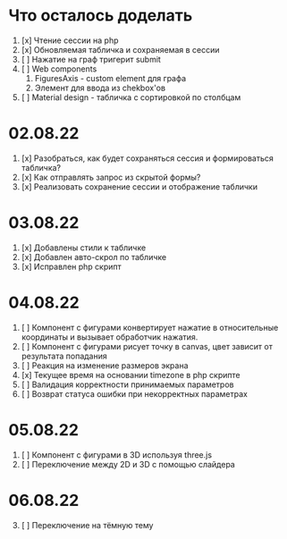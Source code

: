 # Что осталось доделать
1. [x] Чтение сессии на php
2. [x] Обновляемая табличка и сохраняемая в сессии
3. [ ] Нажатие на граф тригерит submit
4. [ ] Web components
   1. FiguresAxis - custom element для графа
   2. Элемент для ввода из chekbox'ов
5. [ ] Material design - табличка с сортировкой по столбцам

# 02.08.22
1. [x] Разобраться, как будет сохраняться сессия и формироваться табличка?
2. [x] Как отправлять запрос из скрытой формы?
3. [x] Реализовать сохранение сессии и отображение таблички

# 03.08.22
1. [x] Добавлены стили к табличке
2. [x] Добавлен авто-скрол по табличке 
3. [x] Исправлен php скрипт

# 04.08.22
1. [ ] Компонент с фигурами конвертирует нажатие в относительные координаты 
        и вызывает обработчик нажатия.
2. [ ] Компонент с фигурами рисует точку в canvas, цвет зависит от результата попадания
3. [ ] Реакция на изменение размеров экрана
4. [x] Текущее время на основании timezone в php скрипте
5. [ ] Валидация корректности принимаемых параметров
6. [ ] Возврат статуса ошибки при некорректных параметрах

# 05.08.22
1. [ ] Компонент с фигурами в 3D используя three.js
2. [ ] Переключение между 2D и 3D с помощью слайдера

# 06.08.22
3. [ ] Переключение на тёмную тему